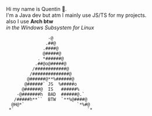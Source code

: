 Hi my name is Quentin 🖖.\
I'm a Java dev but atm I mainly use JS/TS for my projects.\
also I use **Arch btw**\
*in the Windows Subsystem for Linux*

                    -@                
                   .##@
                  .####@              
                  @#####@             
                . *######@            
               .##@o@#####@           
              /############@          
             /##############@         
            @######@**%######@        
           @######` JS  %#####o       
          @######@  IS   ######%      
        -@#######h  BAD  ######@.`    
       /#####h**``  BTW  `**%@####@   
      @H@*`                    `*%#@  
     *`                            `* 
